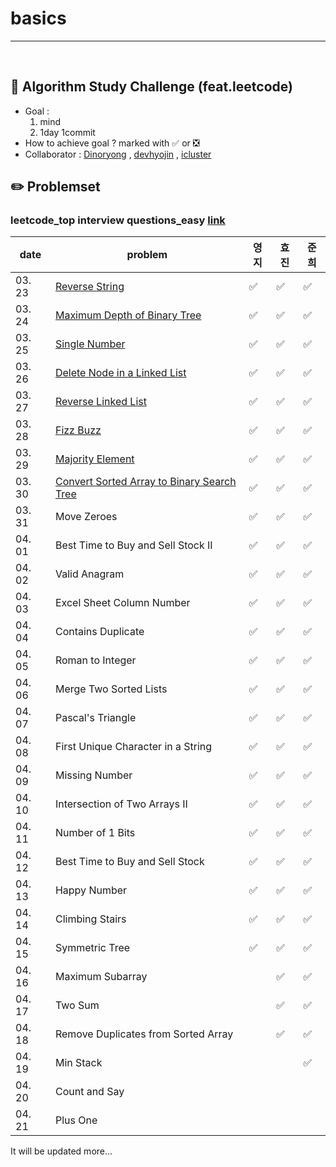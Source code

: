 # basics

---

<br>

## :notebook_with_decorative_cover: Algorithm Study Challenge (feat.leetcode)

- Goal :
  1. mind
  2. 1day 1commit
- How to achieve goal ? marked with :white_check_mark: or :negative_squared_cross_mark:
- Collaborator : [Dinoryong](https://github.com/Dinoryong) , [devhyojin]() , [icluster]()

## :pencil2: Problemset

### leetcode_top interview questions_easy [link](https://leetcode.com/problemset/algorithms/?difficulty=Easy)

| date   | problem                                                                                                                 | 영지               | 효진               | 준희               |
| ------ | ----------------------------------------------------------------------------------------------------------------------- | ------------------ | ------------------ | ------------------ |
| 03. 23 | [Reverse String](https://leetcode.com/problems/reverse-string/)                                                         | :white_check_mark: | :white_check_mark: | :white_check_mark: |
| 03. 24 | [Maximum Depth of Binary Tree](https://leetcode.com/problems/maximum-depth-of-binary-tree/)                             | :white_check_mark: | :white_check_mark: | :white_check_mark: |
| 03. 25 | [Single Number](https://leetcode.com/problems/single-number/)                                                           | :white_check_mark: | :white_check_mark: | :white_check_mark: |
| 03. 26 | [Delete Node in a Linked List](https://leetcode.com/problems/delete-node-in-a-linked-list/)                             | :white_check_mark: | :white_check_mark: | :white_check_mark: |
| 03. 27 | [Reverse Linked List](https://leetcode.com/problems/reverse-linked-list/)                                               | :white_check_mark: | :white_check_mark: | :white_check_mark: |
| 03. 28 | [Fizz Buzz](https://leetcode.com/problems/fizz-buzz/)                                                                   | :white_check_mark: | :white_check_mark: | :white_check_mark: |
| 03. 29 | [Majority Element](https://leetcode.com/problems/majority-element/)                                                     | :white_check_mark: | :white_check_mark: | :white_check_mark: |
| 03. 30 | [Convert Sorted Array to Binary Search Tree](https://leetcode.com/problems/convert-sorted-array-to-binary-search-tree/) | :white_check_mark: | :white_check_mark: | :white_check_mark: |
| 03. 31 | Move Zeroes<br/>                                                                                                        | :white_check_mark: | :white_check_mark: | :white_check_mark: |
| 04. 01 | Best Time to Buy and Sell Stock II<br/>                                                                                 | :white_check_mark: | :white_check_mark: | :white_check_mark: |
| 04. 02 | Valid Anagram<br/>                                                                                                      | :white_check_mark: | :white_check_mark: | :white_check_mark: |
| 04. 03 | Excel Sheet Column Number <br/>                                                                                         | :white_check_mark: | :white_check_mark: | :white_check_mark: |
| 04. 04 | Contains Duplicate<br/>                                                                                                 | :white_check_mark: | :white_check_mark: | :white_check_mark: |
| 04. 05 | Roman to Integer<br/>                                                                                                   | :white_check_mark: | :white_check_mark: | :white_check_mark: |
| 04. 06 | Merge Two Sorted Lists<br/>                                                                                             | :white_check_mark: | :white_check_mark: | :white_check_mark: |
| 04. 07 | Pascal's Triangle<br/>                                                                                                  | :white_check_mark: | :white_check_mark: | :white_check_mark: |
| 04. 08 | First Unique Character in a String<br/>                                                                                 | :white_check_mark: | :white_check_mark: | :white_check_mark: |
| 04. 09 | Missing Number<br/>                                                                                                     | :white_check_mark: | :white_check_mark: | :white_check_mark: |
| 04. 10 | Intersection of Two Arrays II<br/>                                                                                      | :white_check_mark: | :white_check_mark: | :white_check_mark: |
| 04. 11 | Number of 1 Bits<br/>                                                                                                   | :white_check_mark: | :white_check_mark: | :white_check_mark: |
| 04. 12 | Best Time to Buy and Sell Stock<br/>                                                                                    | :white_check_mark: | :white_check_mark: | :white_check_mark: |
| 04. 13 | Happy Number<br/>                                                                                                       | :white_check_mark: | :white_check_mark: | :white_check_mark: |
| 04. 14 | Climbing Stairs<br/>                                                                                                    | :white_check_mark: | :white_check_mark: | :white_check_mark: |
| 04. 15 | Symmetric Tree<br/>                                                                                                     | :white_check_mark: | :white_check_mark: | :white_check_mark: |
| 04. 16 | Maximum Subarray<br/>                                                                                                   |                    | :white_check_mark: |   :white_check_mark: |
| 04. 17 | Two Sum<br/>                                                                                                            |                    | :white_check_mark: |   :white_check_mark: |
| 04. 18 | Remove Duplicates from Sorted Array<br/>                                                                                |                    | :white_check_mark: |   :white_check_mark: |
| 04. 19 | Min Stack<br/>                                                                                                          |                    |                    |   :white_check_mark: |
| 04. 20 | Count and Say<br/>                                                                                                      |                    |                    |                    |
| 04. 21 | Plus One<br/>                                                                                                           |                    |                    |                    |

It will be updated more...
